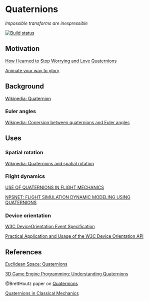 # Quaternions

_Impossible transforms are inexpressible_

[![Build status](https://travis-ci.org/kfish/quaternion.svg?branch=master)][travis]

[travis]: https://travis-ci.org/kfish/quaternion

<!--
Quaternions have the following advantages over matrix transformations:

* No gimbal lock
* No impossible transforms
* Faster

with the primary disadvantage being that quaternions are more difficult to
understand.

A design goal of this library is to be easy to understand.

The underlying problem of representing rotations in 3D space is inherently difficult.
-->

## Motivation

<!--
Can express rotations, but not shearing, scaling or translations

Translations are trivial

Shearing and scaling don't happen in the real world

Scaling is trivial

So, a combination of translation and orientation (via quaternions)
is everything you need for world transforms.

Also, quaternions are faster than matrices due to 4 components not 9.
-->

[How I learned to Stop Worrying and Love Quaternions](http://developerblog.myo.com/quaternions/)

[Animate your way to glory](http://acko.net/blog/animate-your-way-to-glory/)

## Background

[Wikipedia: Quaternion](https://en.wikipedia.org/wiki/Quaternion)

### Euler angles

[Wikipedia: Conersion between quaternions and Euler angles](https://en.wikipedia.org/wiki/Conversion_between_quaternions_and_Euler_angles)

## Uses

### Spatial rotation

[Wikipedia: Quaternions and spatial rotation](https://en.wikipedia.org/wiki/Quaternions_and_spatial_rotation)

### Flight dynamics

[USE OF QUATERNIONS IN FLIGHT MECHANICS](http://www.dtic.mil/dtic/tr/fulltext/u2/a152616.pdf)

[NPSNET: FLIGHT SIMULATION DYNAMIC MODELING USING QUATERNIONS](http://www.movesinstitute.org/~zyda/pubs/Presence.1.4.pdf)

### Device orientation

[W3C DeviceOrientation Event Specification](https://www.w3.org/TR/orientation-event/)

[Practical Application and Usage of the W3C Device Orientation API](http://dev.opera.com/articles/w3c-device-orientation-usage/)

## References

[Euclidean Space: Quaternions](http://www.euclideanspace.com/maths/algebra/realNormedAlgebra/quaternions/)

[3D Game Engine Programming: Understanding Quaternions](https://www.3dgep.com/understanding-quaternions/)

@BrettHoutz paper on [Quaternions](https://people.ucsc.edu/~bhoutz/quaternions.pdf)

[Quaternions in Classical Mechanics](http://stahlke.org/dan/publications/quaternion-paper.pdf)
